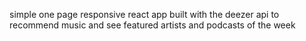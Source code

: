 simple one page responsive react app built with the deezer api to recommend music and see featured artists and podcasts of the week 